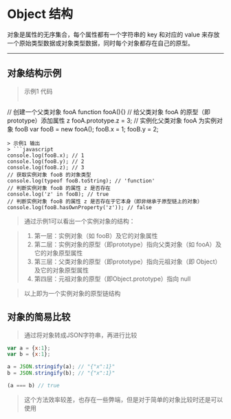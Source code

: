 # Object 结构
对象是属性的无序集合，每个属性都有一个字符串的 key 和对应的 value 来存放一个原始类型数据或对象类型数据，同时每个对象都存在自己的原型。
***

## 对象结构示例
> 示例1 代码
> ```javascript
// 创建一个父类对象 fooA
function fooA(){}
// 给父类对象 fooA 的原型（即prototype）添加属性 z
fooA.prototype.z = 3;
// 实例化父类对象 fooA 为实例对象 fooB
var fooB = new fooA();
fooB.x = 1;
fooB.y = 2;
```
> 示例1 输出
> ```javascript
console.log(fooB.x); // 1
console.log(fooB.y); // 2
console.log(fooB.z); // 3
// 获取实例对象 fooB 的对象类型
console.log(typeof fooB.toString); // 'function'
// 判断实例对象 fooB 的属性 z 是否存在
console.log('z' in fooB); // true
// 判断实例对象 fooB 的属性 z 是否存在于它本身（即非继承于原型链上的对象）
console.log(fooB.hasOwnProperty('z')); // false
```
> 通过示例1可以看出一个实例对象的结构：

> 1. 第一层：实例对象（如 fooB）及它的对象属性
> 2. 第二层：实例对象的原型（即prototype）指向父类对象（如 fooA）及它的对象原型属性
> 3. 第三层：父类对象的原型（即prototype）指向元祖对象（即 Object）及它的对象原型属性
> 4. 第四层：元祖对象的原型（即Object.prototype）指向 null

> 以上即为一个实例对象的原型链结构

## 对象的简易比较
> 通过将对象转成JSON字符串，再进行比较

```javascript
var a = {x:1};
var b = {x:1};

a = JSON.stringify(a); // "{"x":1}"
b = JSON.stringify(b); // "{"x":1}"

(a === b) // true
```

> 这个方法效率较差，也存在一些弊端，但是对于简单的对象比较时还是可以使用
